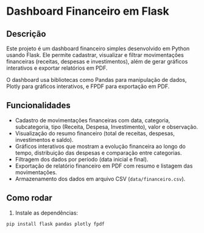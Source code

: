 # Dashboard Financeiro em Flask

## Descrição

Este projeto é um dashboard financeiro simples desenvolvido em Python usando Flask. Ele permite cadastrar, visualizar e filtrar movimentações financeiras (receitas, despesas e investimentos), além de gerar gráficos interativos e exportar relatórios em PDF.

O dashboard usa bibliotecas como Pandas para manipulação de dados, Plotly para gráficos interativos, e FPDF para exportação em PDF.

## Funcionalidades

- Cadastro de movimentações financeiras com data, categoria, subcategoria, tipo (Receita, Despesa, Investimento), valor e observação.
- Visualização do resumo financeiro (total de receitas, despesas, investimentos e saldo).
- Gráficos interativos que mostram a evolução financeira ao longo do tempo, distribuição das despesas e comparação entre categorias.
- Filtragem dos dados por período (data inicial e final).
- Exportação de relatório financeiro em PDF com resumo e listagem das movimentações.
- Armazenamento dos dados em arquivo CSV (`data/financeiro.csv`).

## Como rodar

1. Instale as dependências:

```bash
pip install flask pandas plotly fpdf


